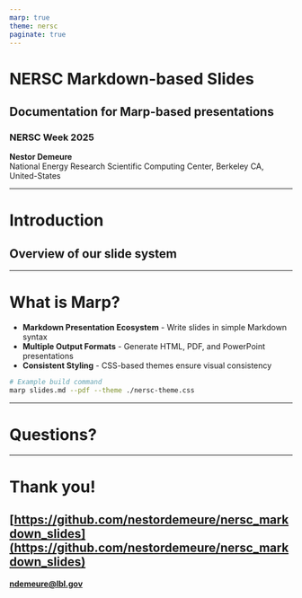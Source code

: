 ```yaml
---
marp: true
theme: nersc
paginate: true
---
```


<!-- _class: title -->

# **NERSC Markdown-based Slides**
## Documentation for Marp-based presentations
### NERSC Week 2025

<div class="authors">
<strong>Nestor Demeure</strong><br>
National Energy Research Scientific Computing Center, Berkeley CA, United-States
</div>

---

<!-- _class: section-title -->

# Introduction
## Overview of our slide system

---

# What is Marp?
- **Markdown Presentation Ecosystem** - Write slides in simple Markdown syntax
- **Multiple Output Formats** - Generate HTML, PDF, and PowerPoint presentations
- **Consistent Styling** - CSS-based themes ensure visual consistency

```bash
# Example build command
marp slides.md --pdf --theme ./nersc-theme.css
````

---

<!-- _class: question -->

# **Questions?**

---

<!-- _class: thanks -->

# **Thank you!**

## [https://github.com/nestordemeure/nersc_markdown_slides](https://github.com/nestordemeure/nersc_markdown_slides)

**ndemeure@lbl.gov**